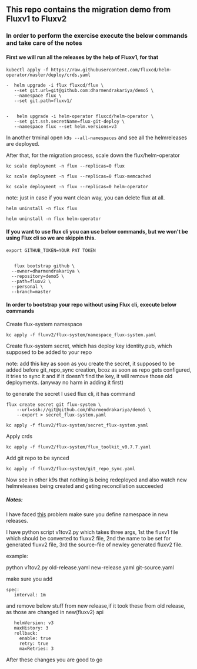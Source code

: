 ## This repo contains the migration demo from Fluxv1 to Fluxv2

### In order to perform the exercise execute the below commands and take care of the notes

#### First we will run all the releases by the help of Fluxv1, for that

```
kubectl apply -f https://raw.githubusercontent.com/fluxcd/helm-operator/master/deploy/crds.yaml
```

```
-  helm upgrade -i flux fluxcd/flux \
   --set git.url=git@github.com:dharmendrakariya/demo5 \
   --namespace flux \
   --set git.path=fluxv1/


-   helm upgrade -i helm-operator fluxcd/helm-operator \
   --set git.ssh.secretName=flux-git-deploy \
   --namespace flux --set helm.versions=v3

```

In another trminal open ```k9s --all-namespaces``` and see all the helmreleases are deployed.

After that, for the migration process, scale down the flux/helm-operator

``` kc scale deployment -n flux --replicas=0 flux ```

``` kc scale deployment -n flux --replicas=0 flux-memcached ```

``` kc scale deployment -n flux --replicas=0 helm-operator ```

note: just in case if you want clean way, you can delete flux at all. 

```helm uninstall -n flux flux```

```helm uninstall -n flux helm-operator```


#### If you want to use flux cli you can use below commands, but we won't be using Flux cli so we are skippin this.

```
export GITHUB_TOKEN=YOUR PAT TOKEN


   flux bootstrap github \
  --owner=dharmendrakariya \
  --repository=demo5 \
  --path=fluxv2 \
  --personal \
  --branch=master
```

#### In order to bootstrap your repo without using Flux cli, execute below commands

Create flux-system namespace 

```kc apply -f fluxv2/flux-system/namespace_flux-system.yaml```

Create flux-system secret, which has deploy key identity.pub, which supposed to be added to your repo

note: add this key as soon as you create the secret, it supposed to be added before git_repo_sync creation, bcoz as soon as repo gets configured, it tries to sync it and if it doesn't find the key, it will remove those old deployments. (anyway no harm in adding it first)

to generate the secret I used flux cli, it has command 

```
flux create secret git flux-system \
    --url=ssh://git@github.com/dharmendrakariya/demo5 \
    --export > secret_flux-system.yaml
```

```kc apply -f fluxv2/flux-system/secret_flux-system.yaml```

Apply crds

```kc apply -f fluxv2/flux-system/flux_toolkit_v0.7.7.yaml```

Add git repo to be synced

```kc apply -f fluxv2/flux-system/git_repo_sync.yaml```

Now see in other k9s that nothing is being redeployed and also watch new helmreleases being created and geting reconciliation succeeded


##### Notes:

I have faced [this](https://github.com/fluxcd/flux2/issues/811#issuecomment-778014491) problem make sure you define namespace in new releases.

I have python script v1tov2.py which takes three args, 1st the fluxv1 file which should be converted to fluxv2 file, 2nd the name to be set for generated fluxv2 file, 3rd the source-file of newley generated fluxv2 file.

example:

python v1tov2.py old-release.yaml new-release.yaml git-source.yaml

make sure you add 

```
spec:
   interval: 1m
```

and remove below stuff from new release,if it took these from old release, as those are changed in new(fluxv2) api

```
   helmVersion: v3
   maxHistory: 3
   rollback:
     enable: true
     retry: true
     maxRetries: 3
```

After these changes you are good to go